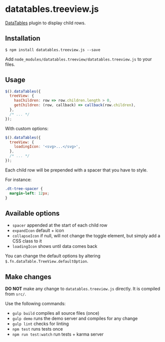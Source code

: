 # datatables.treeview.js

[DataTables](https://datatables.net/) plugin to display child rows.

## Installation

```
$ npm install datatables.treeview.js --save
```

Add `node_modules/datatables.treeview/datatables.treeview.js` to your files.

## Usage

```javascript
$().dataTables({
  treeView: {
    hasChildren: row => row.children.length > 0,
    getChildren: (row, callback) => callback(row.children),
  },
  /* ... */
});
```

With custom options:
```javascript
$().dataTables({
  treeView: {
    loadingIcon: '<svg>...</svg>',
  },
  /* ... */
});
```

Each child row will be prepended with a spacer that you have to style.

For instance:
```css
.dt-tree-spacer {
  margin-left: 12px;
}
```

## Available options

* `spacer` appended at the start of each child row
* `expandIcon` default + icon
* `collapseIcon` if null, will not change the toggle element, but simply add a CSS class to it
* `loadingIcon` shows until data comes back

You can change the default options by altering `$.fn.dataTable.TreeView.defaultOption`.

## Make changes

**DO NOT** make any change to `datatables.treeview.js` directly. It is compiled from `src/`.

Use the following commands:

* `gulp build` compiles all source files (once)
* `gulp demo` runs the demo server and compiles for any change
* `gulp lint` checks for linting
* `npm test` runs tests once
* `npm run test:watch` run tests + karma server
